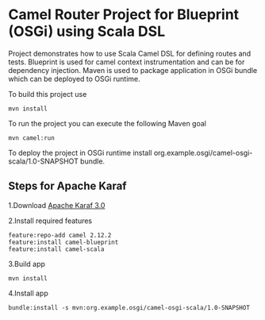 Camel Router Project for Blueprint (OSGi) using Scala DSL
=========================================

Project demonstrates how to use Scala Camel DSL for defining routes and tests. Blueprint is used for camel context instrumentation and can be for dependency injection. Maven is used to package application in OSGi bundle which can be deployed to OSGi runtime.

To build this project use

    mvn install

To run the project you can execute the following Maven goal

    mvn camel:run


To deploy the project in OSGi runtime install org.example.osgi/camel-osgi-scala/1.0-SNAPSHOT bundle.


Steps for Apache Karaf
------------------------

1.Download [Apache Karaf 3.0](http://karaf.apache.org/index/community/download.html#Karaf3.0.0.)

2.Install required features

    feature:repo-add camel 2.12.2
    feature:install camel-blueprint
    feature:install camel-scala

3.Build app

    mvn install 

4.Install app

    bundle:install -s mvn:org.example.osgi/camel-osgi-scala/1.0-SNAPSHOT



    
    
    
